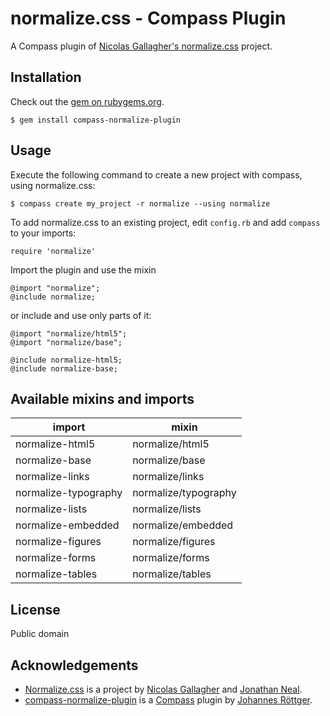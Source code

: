 # normalize.css - Compass Plugin
A Compass plugin of [Nicolas Gallagher's normalize.css](https://github.com/necolas/normalize.css/) project.

## Installation
Check out the [gem on rubygems.org](https://rubygems.org/gems/compass-normalize-plugin).

    $ gem install compass-normalize-plugin

## Usage
Execute the following command to create a new project with compass, using normalize.css:

    $ compass create my_project -r normalize --using normalize

To add normalize.css to an existing project, edit `config.rb` and add `compass` to your imports:

    require 'normalize'

Import the plugin and use the mixin

    @import "normalize";
    @include normalize;

or include and use only parts of it:

    @import "normalize/html5";
    @import "normalize/base";
    
    @include normalize-html5;
    @include normalize-base;

## Available mixins and imports
<table>
	<thead>
		<tr>
			<th>import</th>
			<th>mixin</th>
		</tr>
	</thead>
	<tbody>
    	<tr>
        	<td>normalize-html5</td>
        	<td>normalize/html5</td>
    	</tr>
    	<tr>
        	<td>normalize-base</td>
        	<td>normalize/base</td>
    	</tr>
    	<tr>
        	<td>normalize-links</td>
        	<td>normalize/links</td>
    	</tr>
    	<tr>
        	<td>normalize-typography</td>
        	<td>normalize/typography</td>
    	</tr>
    	<tr>
        	<td>normalize-lists</td>
        	<td>normalize/lists</td>
    	</tr>
    	<tr>
        	<td>normalize-embedded</td>
        	<td>normalize/embedded</td>
    	</tr>
    	<tr>
        	<td>normalize-figures</td>
        	<td>normalize/figures</td>
    	</tr>
    	<tr>
        	<td>normalize-forms</td>
        	<td>normalize/forms</td>
    	</tr>
    	<tr>
        	<td>normalize-tables</td>
        	<td>normalize/tables</td>
    	</tr>
</table>

## License
Public domain

## Acknowledgements
* [Normalize.css](https://github.com/necolas/normalize.css/) is a project by [Nicolas Gallagher](http://github.com/necolas) and [Jonathan Neal](http://github.com/jonathantneal).
* [compass-normalize-plugin](https://github.com/jroettger/compass-normalize-plugin) is a [Compass](http://compass-style.org) plugin by [Johannes Röttger](http://github.com/jroettger).